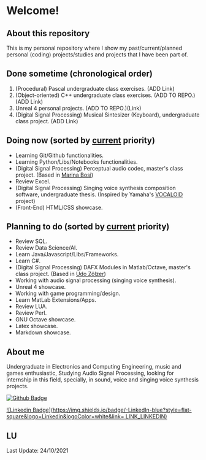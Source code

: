 # Welcome!

## About this repository

This is my personal repository where I show my past/current/planned personal (coding) projects/studies and projects that I have been part of.

## Done sometime (chronological order)

1. (Procedural) Pascal undergraduate class exercises. (ADD Link)
2. (Object-oriented) C++ undergraduate class exercises. (ADD TO REPO.)(ADD Link)
3. Unreal 4 personal projects. (ADD TO REPO.)(Link)
4. (Digital Signal Processing) Musical Sintesizer (Keyboard), undergraduate class project. (ADD Link)

## Doing now (sorted by [current][1] priority)

* Learning Git/Github functionalities.
* Learning Python/Libs/Notebooks functionalities.
* (Digital Signal Processing) Perceptual audio codec, master's class project. (Based in [Marina Bosi](https://www.amazon.com/Introduction-Digital-Audio-Coding-Standards/dp/1461350220))
* Review Excel.
* (Digital Signal Processing) Singing voice synthesis composition software, undergraduate thesis. (Inspired by Yamaha's [VOCALOID](http://www.vocaloid.com/en/) project)
* (Front-End) HTML/CSS showcase.

## Planning to do (sorted by [current][1] priority)

* Review SQL.
* Review Data Science/AI.
* Learn Java/Javascript/Libs/Frameworks.
* Learn C#.
* (Digital Signal Processing) DAFX Modules in Matlab/Octave, master's class project. (Based in [Udo Zölzer](https://www.amazon.com/DAFX-Digital-Effects-Udo-Zolzer/dp/0470665998))
* Working with audio signal processing (singing voice synthesis).
* Unreal 4 showcase.
* Working with game programming/design.
* Learn MatLab Extensions/Apps.
* Review LUA.
* Review Perl.
* GNU Octave showcase.
* Latex showcase.
* Markdown showcase.

## About me

Undergraduate in Electronics and Computing Engineering, music and games enthusiastic, Studying Audio Signal Processing, looking for internship in this field, specially, in sound, voice and singing voice synthesis projects.

[![Github Badge](https://img.shields.io/badge/-Github-000?style=flat-square&logo=Github&logoColor=white&link=LINK_GIT)](https://github.com/Guterson)

[![Linkedin Badge](https://img.shields.io/badge/-LinkedIn-blue?style=flat-square&logo=Linkedin&logoColor=white&link= LINK_LINKEDIN)](https://www.linkedin.com/in/lopes-gutemberg-machado)

[1]: https://github.com/Guterson/Portfolio/blob/main/README.md#lu
## LU

Last Update: 24/10/2021
